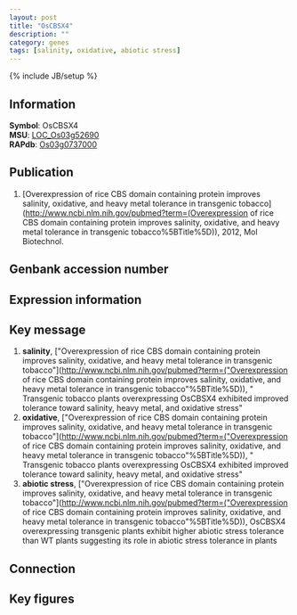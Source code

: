 ```yaml
---
layout: post
title: "OsCBSX4"
description: ""
category: genes
tags: [salinity, oxidative, abiotic stress]
---
```

{% include JB/setup %}

## Information
__Symbol__: OsCBSX4  
__MSU__: [LOC_Os03g52690](http://rice.plantbiology.msu.edu/cgi-bin/ORF_infopage.cgi?orf=LOC_Os03g52690)  
__RAPdb__: [Os03g0737000](http://rapdb.dna.affrc.go.jp/viewer/gbrowse_details/irgsp1?name=Os03g0737000)  

## Publication
1. [Overexpression of rice CBS domain containing protein improves salinity, oxidative, and heavy metal tolerance in transgenic tobacco](http://www.ncbi.nlm.nih.gov/pubmed?term=(Overexpression of rice CBS domain containing protein improves salinity, oxidative, and heavy metal tolerance in transgenic tobacco%5BTitle%5D)), 2012, Mol Biotechnol.

## Genbank accession number

## Expression information

## Key message
1. __salinity__, ["Overexpression of rice CBS domain containing protein improves salinity, oxidative, and heavy metal tolerance in transgenic tobacco"](http://www.ncbi.nlm.nih.gov/pubmed?term=("Overexpression of rice CBS domain containing protein improves salinity, oxidative, and heavy metal tolerance in transgenic tobacco"%5BTitle%5D)), " Transgenic tobacco plants overexpressing OsCBSX4 exhibited improved tolerance toward salinity, heavy metal, and oxidative stress"
2. __oxidative__, ["Overexpression of rice CBS domain containing protein improves salinity, oxidative, and heavy metal tolerance in transgenic tobacco"](http://www.ncbi.nlm.nih.gov/pubmed?term=("Overexpression of rice CBS domain containing protein improves salinity, oxidative, and heavy metal tolerance in transgenic tobacco"%5BTitle%5D)), " Transgenic tobacco plants overexpressing OsCBSX4 exhibited improved tolerance toward salinity, heavy metal, and oxidative stress"
3. __abiotic stress__, ["Overexpression of rice CBS domain containing protein improves salinity, oxidative, and heavy metal tolerance in transgenic tobacco"](http://www.ncbi.nlm.nih.gov/pubmed?term=("Overexpression of rice CBS domain containing protein improves salinity, oxidative, and heavy metal tolerance in transgenic tobacco"%5BTitle%5D)),  OsCBSX4 overexpressing transgenic plants exhibit higher abiotic stress tolerance than WT plants suggesting its role in abiotic stress tolerance in plants

## Connection

## Key figures


